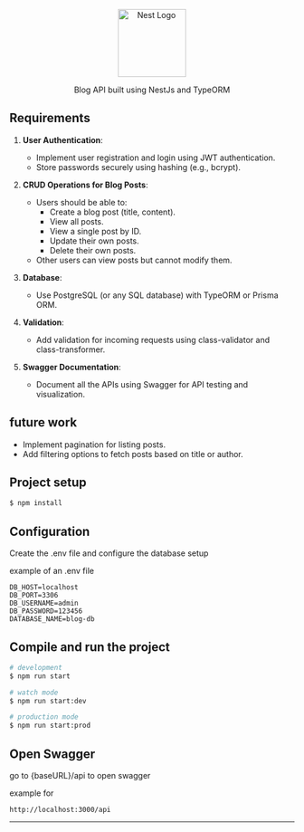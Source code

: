 <p align="center">
  <a href="http://nestjs.com/" target="blank"><img src="https://nestjs.com/img/logo-small.svg" width="120" alt="Nest Logo" /></a>
</p>

[circleci-image]: https://img.shields.io/circleci/build/github/nestjs/nest/master?token=abc123def456
[circleci-url]: https://circleci.com/gh/nestjs/nest

  <p align="center">Blog API built using NestJs and TypeORM</p>
    <p align="center">
    
## Requirements

1. **User Authentication**:

   - Implement user registration and login using JWT authentication.
   - Store passwords securely using hashing (e.g., bcrypt).

2. **CRUD Operations for Blog Posts**:

   - Users should be able to:
     - Create a blog post (title, content).
     - View all posts.
     - View a single post by ID.
     - Update their own posts.
     - Delete their own posts.
   - Other users can view posts but cannot modify them.

3. **Database**:

   - Use PostgreSQL (or any SQL database) with TypeORM or Prisma ORM.

4. **Validation**:

   - Add validation for incoming requests using class-validator and class-transformer.

5. **Swagger Documentation**:
   - Document all the APIs using Swagger for API testing and visualization.

## future work

- Implement pagination for listing posts.
- Add filtering options to fetch posts based on title or author.

## Project setup

```bash
$ npm install
```

## Configuration

Create the .env file and configure the database setup

example of an .env file

```
DB_HOST=localhost
DB_PORT=3306
DB_USERNAME=admin
DB_PASSWORD=123456
DATABASE_NAME=blog-db
```

## Compile and run the project

```bash
# development
$ npm run start

# watch mode
$ npm run start:dev

# production mode
$ npm run start:prod
```

## Open Swagger

go to {baseURL}/api to open swagger

example for

```
http://localhost:3000/api
```

---
